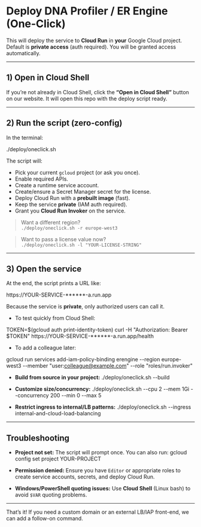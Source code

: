 # Deploy DNA Profiler / ER Engine (One-Click)

This will deploy the service to **Cloud Run** in **your** Google Cloud project.
Default is **private access** (auth required). You will be granted access automatically.

---

## 1) Open in Cloud Shell
If you’re not already in Cloud Shell, click the **“Open in Cloud Shell”** button on our website. It will open this repo with the deploy script ready.

---

## 2) Run the script (zero-config)
In the terminal:

./deploy/oneclick.sh


The script will:
- Pick your current `gcloud` project (or ask you once).
- Enable required APIs.
- Create a runtime service account.
- Create/ensure a Secret Manager secret for the license.
- Deploy Cloud Run with a **prebuilt image** (fast).
- Keep the service **private** (IAM auth required).
- Grant you **Cloud Run Invoker** on the service.

> Want a different region?  
> `./deploy/oneclick.sh -r europe-west3`

> Want to pass a license value now?  
> `./deploy/oneclick.sh -l "YOUR-LICENSE-STRING"`

---

## 3) Open the service
At the end, the script prints a URL like:

https://YOUR-SERVICE-******-a.run.app


Because the service is **private**, only authorized users can call it.

- To test quickly from Cloud Shell:

TOKEN=$(gcloud auth print-identity-token)
curl -H "Authorization: Bearer $TOKEN" https://YOUR-SERVICE-******-a.run.app/health


- To add a colleague later:

gcloud run services add-iam-policy-binding erengine
--region europe-west3
--member "user:colleague@example.com"
--role "roles/run.invoker"

- **Build from source in your project:**
./deploy/oneclick.sh --build


- **Customize size/concurrency:**
./deploy/oneclick.sh --cpu 2 --mem 1Gi --concurrency 200 --min 0 --max 5


- **Restrict ingress to internal/LB patterns:**
./deploy/oneclick.sh --ingress internal-and-cloud-load-balancing

---

## Troubleshooting

- **Project not set:** The script will prompt once. You can also run:
gcloud config set project YOUR-PROJECT


- **Permission denied:** Ensure you have `Editor` or appropriate roles to create service accounts, secrets, and deploy Cloud Run.

- **Windows/PowerShell quoting issues:** Use **Cloud Shell** (Linux bash) to avoid `$VAR` quoting problems.

---

That’s it! If you need a custom domain or an external LB/IAP front-end, we can add a follow-on command.
